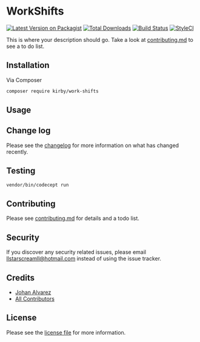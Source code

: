 # WorkShifts

[![Latest Version on Packagist][ico-version]][link-packagist]
[![Total Downloads][ico-downloads]][link-downloads]
[![Build Status][ico-travis]][link-travis]
[![StyleCI][ico-styleci]][link-styleci]

This is where your description should go. Take a look at [contributing.md](contributing.md) to see a to do list.

## Installation

Via Composer

``` bash
composer require kirby/work-shifts
```

## Usage

## Change log

Please see the [changelog](changelog.md) for more information on what has changed recently.

## Testing

``` bash
vendor/bin/codecept run
```

## Contributing

Please see [contributing.md](contributing.md) for details and a todo list.

## Security

If you discover any security related issues, please email llstarscreamll@hotmail.com instead of using the issue tracker.

## Credits

- [Johan Alvarez][https://github.com/llstarscreamll]
- [All Contributors][link-contributors]

## License

Please see the [license file](license.md) for more information.

[ico-version]: https://img.shields.io/packagist/v/llstarscreamll/laravel-work-shifts.svg?style=flat-square
[ico-downloads]: https://img.shields.io/packagist/dt/llstarscreamll/laravel-work-shifts.svg?style=flat-square
[ico-travis]: https://img.shields.io/travis/llstarscreamll/laravel-work-shifts/master.svg?style=flat-square
[ico-styleci]: https://styleci.io/repos/12345678/shield

[link-packagist]: https://packagist.org/packages/llstarscreamll/laravel-work-shifts
[link-downloads]: https://packagist.org/packages/llstarscreamll/laravel-work-shifts
[link-travis]: https://travis-ci.org/llstarscreamll/laravel-work-shifts
[link-styleci]: https://styleci.io/repos/12345678
[https://github.com/llstarscreamll]: https://github.com/llstarscreamll
[link-contributors]: ../../contributors
